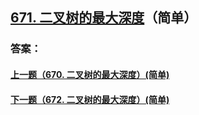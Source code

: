 ## [671. 二叉树的最大深度](https://leetcode-cn.com/problems/merge-two-sorted-lists/)（简单）





### 答案：



#### [上一题（670. 二叉树的最大深度）(简单)](https://github.com/sdwwld/leetCode/blob/master/src/main/java/com/wld/java/leetcode/leetCode0670.md)

#### [下一题（672. 二叉树的最大深度）(简单)](https://github.com/sdwwld/leetCode/blob/master/src/main/java/com/wld/java/leetcode/leetCode0672.md)